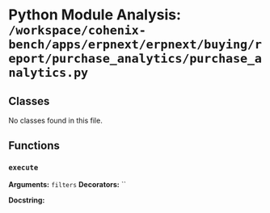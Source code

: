 # Python Module Analysis: `/workspace/cohenix-bench/apps/erpnext/erpnext/buying/report/purchase_analytics/purchase_analytics.py`

## Classes

No classes found in this file.


## Functions

### `execute`
**Arguments:** `filters`
**Decorators:** ``

**Docstring:**
```

```

